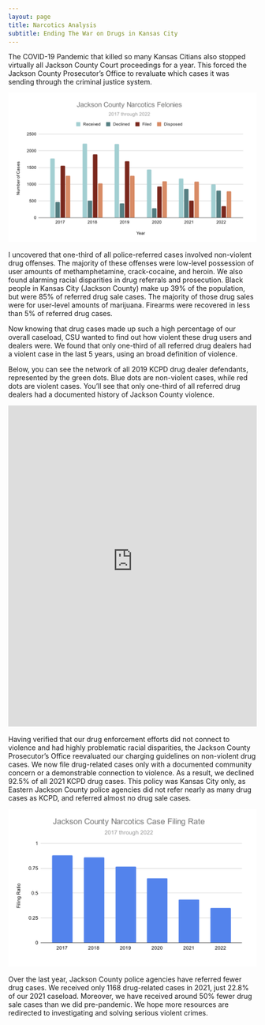 ```yaml
---
layout: page
title: Narcotics Analysis
subtitle: Ending The War on Drugs in Kansas City
---
```


The COVID-19 Pandemic that killed so many Kansas Citians also stopped virtually all Jackson County Court proceedings for a year. This forced the Jackson County Prosecutor’s Office to revaluate which cases it was sending through the criminal justice system.

![alt text](assets/img/NarcoticsChart1.png)

I uncovered that one-third of all police-referred cases involved non-violent drug offenses. The majority of these offenses were low-level possession of user amounts of methamphetamine, crack-cocaine, and heroin. We also found alarming racial disparities in drug referrals and prosecution. Black people in Kansas City (Jackson County) make up 39% of the population, but were 85% of referred drug sale cases. The majority of those drug sales were for user-level amounts of marijuana. Firearms were recovered in less than 5% of referred drug cases.

Now knowing that drug cases made up such a high percentage of our overall caseload, CSU wanted to find out how violent these drug users and dealers were. We found that only one-third of all referred drug dealers had a violent case in the last 5 years, using an broad definition of violence.

Below, you can see the network of all 2019 KCPD drug dealer defendants, represented by the green dots. Blue dots are non-violent cases, while red dots are violent cases. You’ll see that only one-third of all referred drug dealers had a documented history of Jackson County violence.

<iframe id="advanced_iframe_2" name="advanced_iframe_2" src="https://kcpdclearance.firebaseapp.com/NetworkData.html" width="100%" height="650" frameborder="0" allowtransparency="true" loading="lazy" style=";width:100%;height:650px;"></iframe>

Having verified that our drug enforcement efforts did not connect to violence and had highly problematic racial disparities, the Jackson County Prosecutor’s Office reevaluated our charging guidelines on non-violent drug cases. We now file drug-related cases only with a documented community concern or a demonstrable connection to violence. As a result, we declined 92.5% of all 2021 KCPD drug cases. This policy was Kansas City only, as Eastern Jackson County police agencies did not refer nearly as many drug cases as KCPD, and referred almost no drug sale cases.

![alt text](assets/img/NarcoticsChart2.png)

Over the last year, Jackson County police agencies have referred fewer drug cases. We received only 1168 drug-related cases in 2021, just 22.8% of our 2021 caseload. Moreover, we have received around 50% fewer drug sale cases than we did pre-pandemic. We hope more resources are redirected to investigating and solving serious violent crimes.
